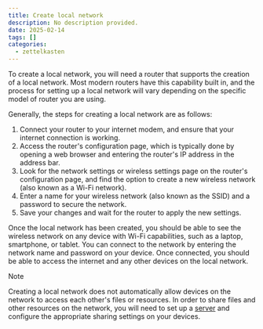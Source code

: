 ```yaml
---
title: Create local network
description: No description provided.
date: 2025-02-14
tags: []
categories:
  - zettelkasten
---
```


To create a local network, you will need a router that supports the creation of a local network. Most modern routers have this capability built in, and the process for setting up a local network will vary depending on the specific model of router you are using.

Generally, the steps for creating a local network are as follows:

1.  Connect your router to your internet modem, and ensure that your internet connection is working.
2.  Access the router's configuration page, which is typically done by opening a web browser and entering the router's IP address in the address bar.
3.  Look for the network settings or wireless settings page on the router's configuration page, and find the option to create a new wireless network (also known as a Wi-Fi network).
4.  Enter a name for your wireless network (also known as the SSID) and a password to secure the network.
5.  Save your changes and wait for the router to apply the new settings.

Once the local network has been created, you should be able to see the wireless network on any device with Wi-Fi capabilities, such as a laptop, smartphone, or tablet. You can connect to the network by entering the network name and password on your device. Once connected, you should be able to access the internet and any other devices on the local network.

> [!Note] 
> Creating a local network does not automatically allow devices on the network to access each other's files or resources. In order to share files and other resources on the network, you will need to set up a [server](Creating%20local%20server.md) and configure the appropriate sharing settings on your devices.
